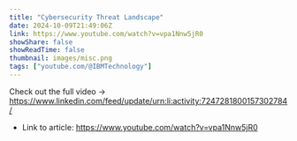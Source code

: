 ```yaml
---
title: "Cybersecurity Threat Landscape"
date: 2024-10-09T21:49:06Z
link: https://www.youtube.com/watch?v=vpa1Nnw5jR0
showShare: false
showReadTime: false
thumbnail: images/misc.png
tags: ["youtube.com/@IBMTechnology"]
---
```

Check out the full video → https://www.linkedin.com/feed/update/urn:li:activity:7247281800157302784/

- Link to article: https://www.youtube.com/watch?v=vpa1Nnw5jR0